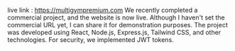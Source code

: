live link : https://multigympremium.com
We recently completed a commercial project, and the website is now live. Although I haven't set the commercial URL yet, I can share it for demonstration purposes. The project was developed using React, Node.js, Express.js, Tailwind CSS, and other technologies. For security, we implemented JWT tokens.
